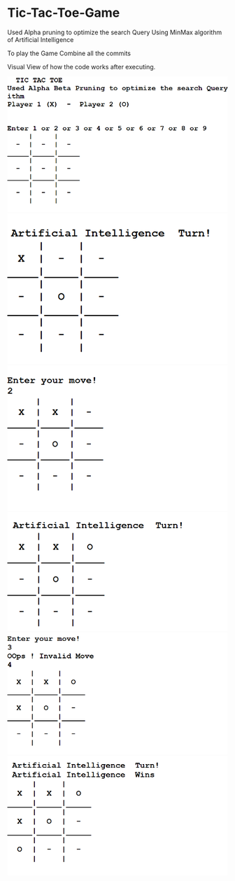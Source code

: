 # Tic-Tac-Toe-Game
Used Alpha pruning to optimize the search Query Using MinMax algorithm of Artificial Intelligence

To play the Game Combine all the commits 

Visual View of how the code works  after executing. 


![Image 1 ](https://github.com/killermayank/Tic-Tac-Toe-Game/blob/master/Pic1%20(6).png)
![Image 2 ](https://github.com/killermayank/Tic-Tac-Toe-Game/blob/master/Pic1%20(2).png)
![Image 3 ](https://github.com/killermayank/Tic-Tac-Toe-Game/blob/master/Pic1%20(3).png)
![Image 4 ](https://github.com/killermayank/Tic-Tac-Toe-Game/blob/master/Pic1%20(4).png)
![Image 5 ](https://github.com/killermayank/Tic-Tac-Toe-Game/blob/master/Screenshot_4.png)
![Image 6 ](https://github.com/killermayank/Tic-Tac-Toe-Game/blob/master/Pic1%20(5).png)
